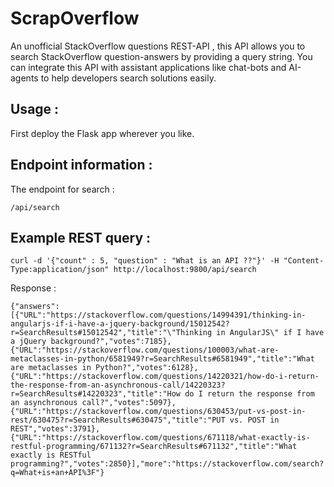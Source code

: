# ScrapOverflow
An unofficial StackOverflow questions REST-API , this API allows you to search StackOverflow question-answers by providing a query string.  You can integrate this API with assistant applications like chat-bots and AI-agents to help developers search solutions easily.

## Usage :
First deploy the Flask app wherever you like.

## Endpoint information :
The endpoint for search :

```/api/search```

## Example REST query : 

```curl -d '{"count" : 5, "question" : "What is an API ??"}' -H "Content-Type:application/json" http://localhost:9800/api/search```

Response : 
```
{"answers":[{"URL":"https://stackoverflow.com/questions/14994391/thinking-in-angularjs-if-i-have-a-jquery-background/15012542?r=SearchResults#15012542","title":"\"Thinking in AngularJS\" if I have a jQuery background?","votes":7185},{"URL":"https://stackoverflow.com/questions/100003/what-are-metaclasses-in-python/6581949?r=SearchResults#6581949","title":"What are metaclasses in Python?","votes":6128},{"URL":"https://stackoverflow.com/questions/14220321/how-do-i-return-the-response-from-an-asynchronous-call/14220323?r=SearchResults#14220323","title":"How do I return the response from an asynchronous call?","votes":5097},{"URL":"https://stackoverflow.com/questions/630453/put-vs-post-in-rest/630475?r=SearchResults#630475","title":"PUT vs. POST in REST","votes":3791},{"URL":"https://stackoverflow.com/questions/671118/what-exactly-is-restful-programming/671132?r=SearchResults#671132","title":"What exactly is RESTful programming?","votes":2850}],"more":"https://stackoverflow.com/search?q=What+is+an+API%3F"}
```
